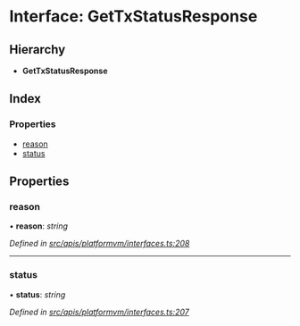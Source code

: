 # Interface: GetTxStatusResponse

## Hierarchy

- **GetTxStatusResponse**

## Index

### Properties

- [reason](platformvm_interfaces.gettxstatusresponse#reason)
- [status](platformvm_interfaces.gettxstatusresponse#status)

## Properties

### reason

• **reason**: _string_

_Defined in [src/apis/platformvm/interfaces.ts:208](https://github.com/chain4travel/caminojs/blob/3883166/src/apis/platformvm/interfaces.ts#L208)_

---

### status

• **status**: _string_

_Defined in [src/apis/platformvm/interfaces.ts:207](https://github.com/chain4travel/caminojs/blob/3883166/src/apis/platformvm/interfaces.ts#L207)_

